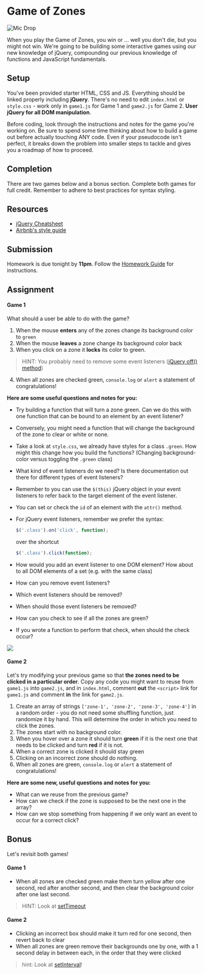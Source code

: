 # Game of Zones

![Mic Drop](https://i.giphy.com/5V5gCfO0xWD4I.gif)

When you play the Game of Zones, you win or ... well you don't die, but you might not win. We're going to be building some interactive games using our new knowledge of jQuery, compounding our previous knowledge of functions and JavaScript fundamentals.

## Setup

You've been provided starter HTML, CSS and JS. Everything should be linked properly including **jQuery**. There's no need to edit `index.html` or `style.css` - work only in `game1.js` for Game 1 and `game2.js` for Game 2. **User jQuery for all DOM manipulation**.

Before coding, look through the instructions and notes for the game you're working on. Be sure to spend some time thinking about how to build a game out before actually touching ANY code. Even if your pseudocode isn't perfect, it breaks down the problem into smaller steps to tackle and gives you a roadmap of how to proceed.

## Completion

There are two games below and a bonus section. Complete both games for full credit. Remember to adhere to best practices for syntax styling.

## Resources
- [jQuery Cheatsheet](https://oscarotero.com/jquery)
- [Airbnb's style guide](https://github.com/airbnb/javascript)

## Submission

Homework is due tonight by **11pm**. Follow the [Homework Guide](https://git.generalassemb.ly/nyc-wdi-fisher/student-resources/blob/master/homework-guide.md) for instructions.

## Assignment

#### Game 1

What should a user be able to do with the game?

1. When the mouse **enters** any of the zones change its background color to `green`
2. When the mouse **leaves** a zone change its background color back
3. When you click on a zone it **locks** its color to green.

  > HINT: You probably need to remove some event listeners ([jQuery off() method](http://api.jquery.com/off/))
4. When all zones are checked green, `console.log` or `alert` a statement of congratulations!

**Here are some useful questions and notes for you:**

- Try building a function that will turn a zone green. Can we do this with one function that can be bound to an element by an event listener?
- Conversely, you might need a function that will change the background of the zone to clear or white or none.
- Take a look at `style.css`, we already have styles for a class `.green`. How might this change how you build the functions? (Changing background-color versus toggling the `.green` class)
- What kind of event listeners do we need? Is there documentation out there for different types of event listeners?
- Remember to you can use the `$(this)` jQuery object in your event listeners to refer back to the target element of the event listener.
- You can set or check the `id` of an element with the `attr()` method.
- For jQuery event listeners, remember we prefer the syntax:
  ```javascript
  $('.class').on('click', function);
  ```

  over the shortcut

  ```javascript
  $('.class').click(function);
  ```
- How would you add an event listener to one DOM element? How about to all DOM elements of a set (e.g. with the same class)
- How can you remove event listeners?
- Which event listeners should be removed?
- When should those event listeners be removed?
- How can you check to see if all the zones are green?
- If you wrote a function to perform that check, when should the check occur?

![](https://i.imgur.com/BvvVElS.png)

#### Game 2

Let's try modifying your previous game so that **the zones need to be clicked in a particular order**. Copy any code you might want to reuse from `game1.js` into `game2.js`, and in `index.html`, comment **out** the `<script>` link for `game1.js` and comment **in** the link for `game2.js`.

1. Create an array of strings `['zone-1', 'zone-2', 'zone-3', 'zone-4']` in a random order - you do not need some shuffling function, just randomize it by hand. This will determine the order in which you need to click the zones.
2. The zones start with no background color.
3. When you hover over a zone it should turn **green** if it is the next one that needs to be clicked and turn **red** if it is not.
4. When a correct zone is clicked it should stay green
5. Clicking on an incorrect zone should do nothing.
6. When all zones are green, `console.log` or `alert` a statement of congratulations!

**Here are some new, useful questions and notes for you:**

- What can we reuse from the previous game?
- How can we check if the zone is supposed to be the next one in the array?
- How can we stop something from happening if we only want an event to occur for a correct click?

## Bonus

Let's revisit both games!

#### Game 1

- When all zones are checked green make them turn yellow after one second, red after another second, and then clear the background color after one last second.
>HINT: Look at [setTimeout](https://developer.mozilla.org/en-US/docs/Web/API/WindowTimers/setInterval)

#### Game 2

- Clicking an incorrect box should make it turn red for one second, then revert back to clear
- When all zones are green remove their backgrounds one by one, with a 1 second delay in between each, in the order that they were clicked
>hint: Look at [setInterval](https://developer.mozilla.org/en-US/docs/Web/API/WindowTimers/setInterval)!

